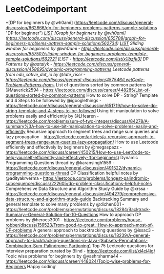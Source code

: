 # LeetCodeimportant


*[DP for beginners by @wh0ami] (https://leetcode.com/discuss/general-discussion/662866/dp-for-beginners-problems-patterns-sample-solutions "DP for beginner")
  *[LIST](https://leetcode.com/list/x1k8lxi5)
*[Graph for beginners by @wh0ami] (https://leetcode.com/discuss/general-discussion/655708/graph-for-beginners-problems-pattern-sample-solutions/562734)
  *[LIST](https://leetcode.com/list/x1wy4de7)
Sliding window for beginners by @wh0ami - https://leetcode.com/discuss/general-discussion/657507/sliding-window-for-beginners-problems-template-sample-solutions/562721
[LIST - https://leetcode.com/list/x1lbzfk3]
DP Patterns by @aatalyk - https://leetcode.com/discuss/general-discussion/458695/dynamic-programming-patterns
Leetcode patterns from edu_cative_dot_io by @late_riser - https://leetcode.com/discuss/general-discussion/457546/LeetCode-Problem-Patterns-from-***
List of questions sorted by common patterns by @Maverick2594 - https://leetcode.com/discuss/career/448285/List-of-questions-sorted-by-common-patterns
How to solve DP - String? Template and 4 Steps to be followed by @igooglethings - https://leetcode.com/discuss/general-discussion/651719/how-to-solve-dp-string-template-and-4-steps-to-be-followed
Using bit manipulation to solve problems easily and efficiently by @LHearen - https://leetcode.com/problems/sum-of-two-integers/discuss/84278/A-summary%3A-how-to-use-bit-manipulation-to-solve-problems-easily-and-efficiently
Recursive approach to segment trees and range sum queries and lazy propagation - https://leetcode.com/articles/a-recursive-approach-to-segment-trees-range-sum-queries-lazy-propagation/
How to use Leetcode efficiently and effectively by beginners by @megaspazz - https://leetcode.com/discuss/career/450215/How-to-use-LeetCode-to-help-yourself-efficiently-and-effectively-(for-beginners)
Dynamic Programming Questions thread by @karansingh1559 - https://leetcode.com/discuss/general-discussion/491522/dynamic-programming-questions-thread
DP Classification helpful notes by @adityakrverma - https://leetcode.com/problems/longest-palindromic-subsequence/discuss/222605/dp-problem-classifications-helpful-notes
Comprehensive Data Structure and Algorithm Study Guide by @xrssa - https://leetcode.com/discuss/general-discussion/494279/comprehensive-data-structure-and-algorithm-study-guide
Backtracking Summary and general template to solve many problems by @dichen001 - https://leetcode.com/problems/permutations/discuss/18284/Backtrack-Summary:-General-Solution-for-10-Questions
How to approach DP problems by @heroes3001 - https://leetcode.com/problems/house-robber/discuss/156523/From-good-to-great.-How-to-approach-most-of-DP-problems
A general approach to backtracking questions by @issac3 - https://leetcode.com/problems/permutations/discuss/18239/A-general-approach-to-backtracking-questions-in-Java-(Subsets-Permutations-Combination-Sum-Palindrome-Partioning)
Top 75 Leetcode questions for interview preparation curated by Blind - https://leetcode.com/list/xi4ci4ig/
Topic wise problems for beginners by @yashrsharma44 - https://leetcode.com/discuss/career/448024/Topic-wise-problems-for-Beginners
Happy coding!
